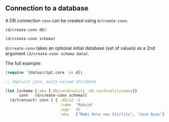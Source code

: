 ## Connection to a database

A DB connection `conn` can be created using `d/create-conn`.

`(d/create-conn db)`

`(d/create-conn schema)`


`d/create-conn` takes an optional initial database (set of values) as a 2nd argument `(d/create-conn schema data)`.


The full example:

```clojure
(require '[datascript.core :as d])

;; Implicit join, multi-valued attribute

(let [schema {:aka {:db/cardinality :db.cardinality/many}}
      conn   (d/create-conn schema)]
  (d/transact! conn [ { :db/id -1
                        :name  "Maksim"
                        :age   45
                        :aka   ["Maks Otto von Stirlitz", "Jack Ryan"] } ])
```
